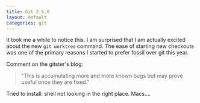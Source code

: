 ```yaml
---
title: Git 2.5.0
layout: default
categories: git
---
```


It took me a while to notice this.
I am surprised that I am actually excited
about the new `git worktree` command.
The ease of starting new checkouts
was one of the primary reasons
I started to prefer fossil over git this year.

Comment on the gitster's blog:

> "This is accumulating more and more known bugs
> but may prove useful
> once they are fixed."

Tried to install: shell not looking in the right place.
Macs&#x2026;.

